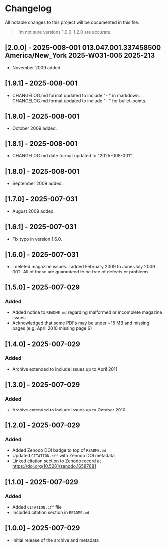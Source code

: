# Changelog

All notable changes to this project will be documented in this file.

> I'm not sure versions 1.0.0–1.2.0 are accurate.

## [2.0.0] - 2025-008-001 013.047.001.337458500 America/New_York 2025-W031-005 2025-213

- November 2009 added.

## [1.9.1] - 2025-008-001

- CHANGELOG.md format updated to include "- " in markdown. CHANGELOG.md format updated to include "- " for bullet-points.

## [1.9.0] - 2025-008-001

- October 2009 added.

## [1.8.1] - 2025-008-001

- CHANGELOG.md date format updated to "2025-008-001".

## [1.8.0] - 2025-008-001

- September 2009 added.

## [1.7.0] - 2025-007-031

- August 2009 added.

## [1.6.1] - 2025-007-031

- Fix typo in version 1.6.0.

## [1.6.0] - 2025-007-031

- I deleted magazine issues. I added February 2009 to June-July 2009 002. All of these are guaranteed to be free of defects or problems.

## [1.5.0] - 2025-007-029

### Added

- Added notice to `README.md` regarding malformed or incomplete magazine issues
- Acknowledged that some PDFs may be under ~15 MB and missing pages (e.g. April 2010 missing page 6)

## [1.4.0] - 2025-007-029

### Added

- Archive extended to include issues up to April 2011

## [1.3.0] - 2025-007-029

### Added

- Archive extended to include issues up to October 2010

## [1.2.0] - 2025-007-029

### Added

- Added Zenodo DOI badge to top of `README.md`
- Updated `CITATION.cff` with Zenodo DOI metadata
- Linked citation section to Zenodo record at https://doi.org/10.5281/zenodo.16587681

## [1.1.0] - 2025-007-029

### Added

- Added `CITATION.cff` file
- Included citation section in `README.md`

## [1.0.0] - 2025-007-029

- Initial release of the archive and metadata